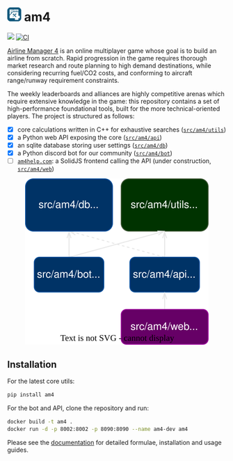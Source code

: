 # ![logo](docs/assets/img/logo-small.png) am4

[![](https://dcbadge.vercel.app/api/server/4tVQHtf?style=flat)](https://discord.gg/4tVQHtf) [![CI](https://github.com/cathaypacific8747/am4/actions/workflows/ci.yml/badge.svg)](https://github.com/cathaypacific8747/am4/actions/workflows/ci.yml)

[Airline Manager 4](https://airlinemanager.com) is an online multiplayer game whose goal is to build an airline from scratch. Rapid progression in the game requires thorough market research and route planning to high demand destinations, while considering recurring fuel/CO2 costs, and conforming to aircraft range/runway requirement constraints.

The weekly leaderboards and alliances are highly competitive arenas which require extensive knowledge in the game: this repository contains a set of high-performance foundational tools, built for the more technical-oriented players. The project is structured as follows:
- [x] core calculations written in C++ for exhaustive searches ([`src/am4/utils`](./src/am4/utils))
- [x] a Python web API exposing the core ([`src/am4/api`](./src/am4/api/))
- [x] an sqlite database storing user settings ([`src/am4/db`](./src/am4/db/)) 
- [x] a Python discord bot for our community ([`src/am4/bot`](./src/am4/bot/))
- [ ] [`am4help.com`](https://am4help.com/): a SolidJS frontend calling the API (under construction, [`src/am4/web`](./src/am4/web/))

<div align="center">
  <img src="docs/assets/img/overview.drawio.svg" alt="overview">
</div>

## Installation
For the latest core utils:
```sh
pip install am4
```

For the bot and API, clone the repository and run:
```sh
docker build -t am4 .
docker run -d -p 8002:8002 -p 8090:8090 --name am4-dev am4
```

Please see the [documentation](https://cathaypacific8747.github.io/am4/) for detailed formulae, installation and usage guides.